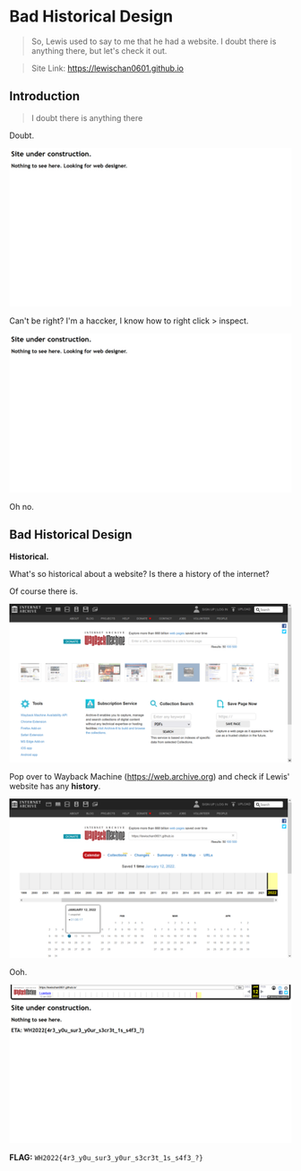 # Bad Historical Design

> So, Lewis used to say to me that he had a website. I doubt there is anything there, but let's check it out.

> Site Link: https://lewischan0601.github.io

## Introduction

> I doubt there is anything there

Doubt.

![alt text](images/page_1.png "Lewis' website")

Can't be right? I'm a haccker, I know how to right click > inspect.

![alt text](images/page_1.png "Inspecting Lewis' website")

Oh no.

## Bad Historical Design

**Historical.**

What's so historical about a website? Is there a history of the internet?

Of course there is.

![alt text](images/wayback_machine.png "Wayback Machine")

Pop over to Wayback Machine (https://web.archive.org) and check if Lewis' website has any **history**.

![alt text](images/wayback_machine_search.png "Searching Lewis' website on Wayback Machine")

Ooh.

![alt text](images/wayback_machine_flag.png "Archived Lewis' website on Wayback Machine")

**FLAG:** ```WH2022{4r3_y0u_sur3_y0ur_s3cr3t_1s_s4f3_?}```